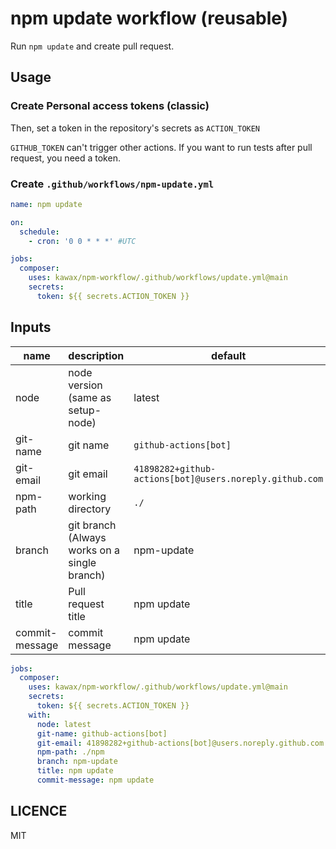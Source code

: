 # npm update workflow (reusable)

Run `npm update` and create pull request.

## Usage

### Create Personal access tokens (classic)
Then, set a token in the repository's secrets as `ACTION_TOKEN`

`GITHUB_TOKEN` can't trigger other actions. If you want to run tests after pull request, you need a token.

### Create `.github/workflows/npm-update.yml`

```yaml
name: npm update

on:
  schedule:
    - cron: '0 0 * * *' #UTC

jobs:
  composer:
    uses: kawax/npm-workflow/.github/workflows/update.yml@main
    secrets:
      token: ${{ secrets.ACTION_TOKEN }}
```

## Inputs
| name           | description                                  | default                                                 |
|----------------|----------------------------------------------|---------------------------------------------------------|
| node           | node version (same as setup-node)            | latest                                                  |
| git-name       | git name                                     | `github-actions[bot]`                                   |
| git-email      | git email                                    | `41898282+github-actions[bot]@users.noreply.github.com` |
| npm-path       | working directory                            | `./`                                                    |
| branch         | git branch (Always works on a single branch) | npm-update                                              |
| title          | Pull request title                           | npm update                                              |
| commit-message | commit message                               | npm update                                              |

```yaml
jobs:
  composer:
    uses: kawax/npm-workflow/.github/workflows/update.yml@main
    secrets:
      token: ${{ secrets.ACTION_TOKEN }}
    with:
      node: latest
      git-name: github-actions[bot]
      git-email: 41898282+github-actions[bot]@users.noreply.github.com
      npm-path: ./npm
      branch: npm-update
      title: npm update
      commit-message: npm update
```

## LICENCE
MIT
